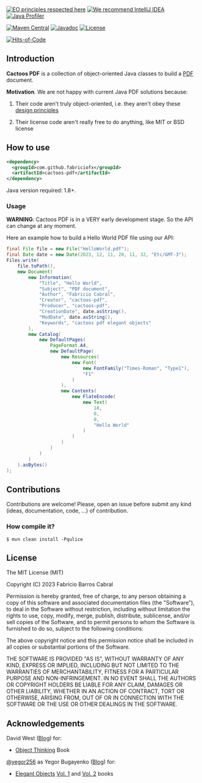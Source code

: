 [![EO principles respected here](https://www.elegantobjects.org/badge.svg)](http://www.elegantobjects.org)
[![We recommend IntelliJ IDEA](https://www.elegantobjects.org/intellij-idea.svg)](https://www.jetbrains.com/idea/)
[![Java Profiler](https://www.ej-technologies.com/images/product_banners/jprofiler_small.png)](https://www.ej-technologies.com/products/jprofiler/overview.html)

[![Maven Central](https://img.shields.io/maven-central/v/com.github.fabriciofx/cactoos-pdf.svg)](https://search.maven.org/artifact/com.github.fabriciofx/cactoos-pdf/0.2.1/jar)
[![Javadoc](https://www.javadoc.io/badge/com.github.fabriciofx/cactoos-pdf.svg)](http://www.javadoc.io/doc/com.github.fabriciofx/cactoos-pdf)
[![License](https://img.shields.io/badge/license-MIT-green.svg)](https://github.com/fabriciofx/cactoos-pdf/blob/master/LICENSE.txt)

[![Hits-of-Code](https://hitsofcode.com/github/fabriciofx/cactoos-pdf?branch=main&label=Hits-of-Code)](https://hitsofcode.com/github/fabriciofx/cactoos-pdf/view?branch=main&label=Hits-of-Code)

## Introduction

**Cactoos PDF** is a collection of object-oriented Java classes to build a [PDF](https://en.wikipedia.org/wiki/PDF) document.

**Motivation**.
We are not happy with current Java PDF solutions because:

1. Their code aren't truly object-oriented, i.e. they aren't obey these [design principles](http://www.elegantobjects.org#principles)

2. Their license code aren't really free to do anything, like MIT or BSD license

## How to use

```xml
<dependency>
  <groupId>com.github.fabriciofx</groupId>
  <artifactId>cactoos-pdf</artifactId>
</dependency>
```

Java version required: 1.8+.


### Usage

**WARNING**: Cactoos PDF is in a VERY early development stage. So the API can change at any moment.

Here an example how to build a Hello World PDF file using our API:

```java
final File file = new File("HelloWorld.pdf");
final Date date = new Date(2023, 12, 11, 20, 11, 32, "Etc/GMT-3");
Files.write(
    file.toPath(),
    new Document(
        new Information(
            "Title", "Hello World",
            "Subject", "PDF document",
            "Author", "Fabricio Cabral",
            "Creator", "cactoos-pdf",
            "Producer", "cactoos-pdf",
            "CreationDate", date.asString(),
            "ModDate", date.asString(),
            "Keywords", "cactoos pdf elegant objects"
        ),
        new Catalog(
            new DefaultPages(
                PageFormat.A4,
                new DefaultPage(
                    new Resources(
                        new Font(
                            new FontFamily("Times-Roman", "Type1"),
                            "F1"
                        )
                    ),
                    new Contents(
                        new FlateEncode(
                            new Text(
                                18,
                                0,
                                0,
                                "Hello World"
                            )
                        )
                    )
                )
            )
        )
    ).asBytes()
);

```

## Contributions

Contributions are welcome! Please, open an issue before submit any kind (ideas,
documentation, code, ...) of contribution.


### How compile it?

```
$ mvn clean install -Pqulice
```


## License

The MIT License (MIT)

Copyright (C) 2023 Fabrício Barros Cabral

Permission is hereby granted, free of charge, to any person obtaining a copy
of this software and associated documentation files (the "Software"), to deal
in the Software without restriction, including without limitation the rights
to use, copy, modify, merge, publish, distribute, sublicense, and/or sell
copies of the Software, and to permit persons to whom the Software is
furnished to do so, subject to the following conditions:

The above copyright notice and this permission notice shall be included in
all copies or substantial portions of the Software.

THE SOFTWARE IS PROVIDED "AS IS", WITHOUT WARRANTY OF ANY KIND, EXPRESS OR
IMPLIED, INCLUDING BUT NOT LIMITED TO THE WARRANTIES OF MERCHANTABILITY,
FITNESS FOR A PARTICULAR PURPOSE AND NON-INFRINGEMENT. IN NO EVENT SHALL THE
AUTHORS OR COPYRIGHT HOLDERS BE LIABLE FOR ANY CLAIM, DAMAGES OR OTHER
LIABILITY, WHETHER IN AN ACTION OF CONTRACT, TORT OR OTHERWISE, ARISING FROM,
OUT OF OR IN CONNECTION WITH THE SOFTWARE OR THE USE OR OTHER DEALINGS IN THE
SOFTWARE.


## Acknowledgements

David West ([Blog](http://davewest.us/)) for:
- [Object Thinking](http://amzn.to/2BVeiNl) Book

[@yegor256](https://github.com/yegor256) as Yegor Bugayenko ([Blog](https://wwww.yegor256.com)) for:
- [Elegant Objects](https://www.yegor256.com/elegant-objects.html) [Vol. 1](http://amzn.to/2BXdZSs) and [Vol. 2](http://amzn.to/2BuFFP4) books
